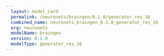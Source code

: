 ```yaml
---
  layout: model_card
  permalink: /neuronets/braingen/0.1.0/generator_res_16
  combined_name: neuronets_braingen_0.1.0_generator_res_16
  org: neuronets
  modelName: braingen
  version: 0.1.0
  modelType: generator_res_16
---
```

